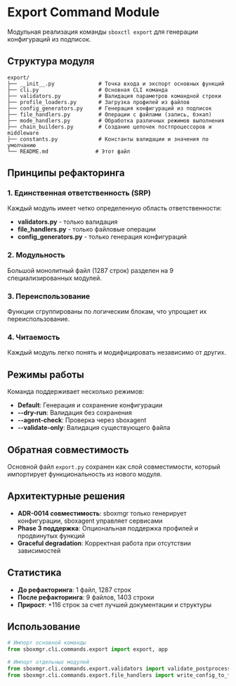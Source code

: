 # Export Command Module

Модульная реализация команды `sboxctl export` для генерации конфигураций из подписок.

## Структура модуля

```
export/
├── __init__.py              # Точка входа и экспорт основных функций
├── cli.py                   # Основная CLI команда
├── validators.py            # Валидация параметров командной строки
├── profile_loaders.py       # Загрузка профилей из файлов
├── config_generators.py     # Генерация конфигураций из подписок
├── file_handlers.py         # Операции с файлами (запись, бэкап)
├── mode_handlers.py         # Обработка различных режимов выполнения
├── chain_builders.py        # Создание цепочек постпроцессоров и middleware
├── constants.py             # Константы валидации и значения по умолчанию
└── README.md               # Этот файл
```

## Принципы рефакторинга

### 1. Единственная ответственность (SRP)
Каждый модуль имеет четко определенную область ответственности:
- **validators.py** - только валидация
- **file_handlers.py** - только файловые операции
- **config_generators.py** - только генерация конфигураций

### 2. Модульность
Большой монолитный файл (1287 строк) разделен на 9 специализированных модулей.

### 3. Переиспользование
Функции сгруппированы по логическим блокам, что упрощает их переиспользование.

### 4. Читаемость
Каждый модуль легко понять и модифицировать независимо от других.

## Режимы работы

Команда поддерживает несколько режимов:

- **Default**: Генерация и сохранение конфигурации
- **--dry-run**: Валидация без сохранения
- **--agent-check**: Проверка через sboxagent
- **--validate-only**: Валидация существующего файла

## Обратная совместимость

Основной файл `export.py` сохранен как слой совместимости, который импортирует функциональность из нового модуля.

## Архитектурные решения

- **ADR-0014 совместимость**: sboxmgr только генерирует конфигурации, sboxagent управляет сервисами
- **Phase 3 поддержка**: Опциональная поддержка профилей и продвинутых функций
- **Graceful degradation**: Корректная работа при отсутствии зависимостей

## Статистика

- **До рефакторинга**: 1 файл, 1287 строк
- **После рефакторинга**: 9 файлов, 1403 строки
- **Прирост**: +116 строк за счет лучшей документации и структуры

## Использование

```python
# Импорт основной команды
from sboxmgr.cli.commands.export import export, app

# Импорт отдельных модулей
from sboxmgr.cli.commands.export.validators import validate_postprocessors
from sboxmgr.cli.commands.export.file_handlers import write_config_to_file
```
